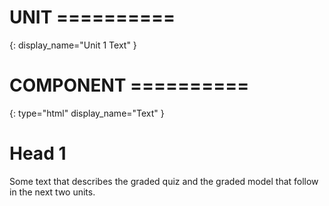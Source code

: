 # UNIT ==========
{:
    display_name="Unit 1 Text"
}

# COMPONENT ==========
{:
    type="html"
    display_name="Text"
}

# Head 1

Some text that describes the graded quiz and the graded model that follow in the next two units. 


